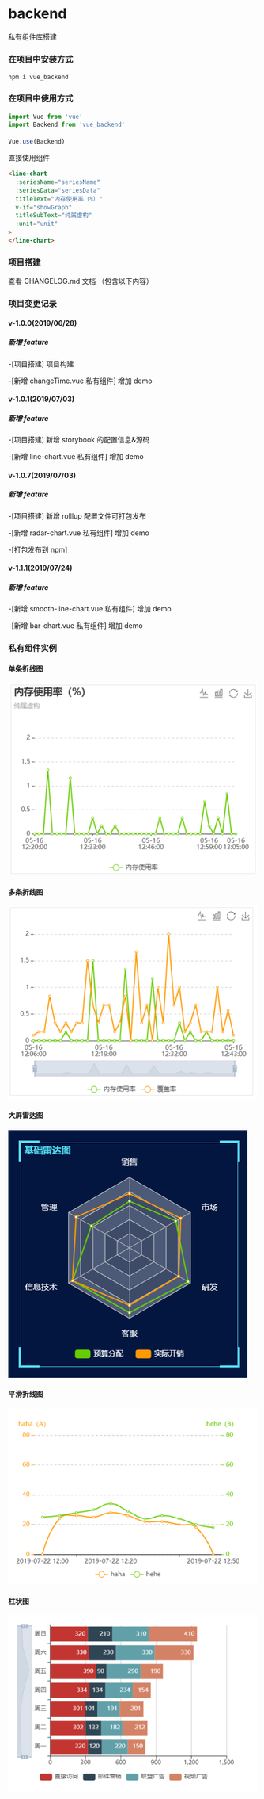 # backend

私有组件库搭建

### 在项目中安装方式

```
npm i vue_backend
```

### 在项目中使用方式

```js
import Vue from 'vue'
import Backend from 'vue_backend'

Vue.use(Backend)
```

直接使用组件

```html
<line-chart
  :seriesName="seriesName"
  :seriesData="seriesData"
  titleText="内存使用率（%）"
  v-if="showGraph"
  titleSubText="纯属虚构"
  :unit="unit"
>
</line-chart>
```

### 项目搭建

查看 CHANGELOG.md 文档 （包含以下内容）

### 项目变更记录

#### v-1.0.0(2019/06/28)

##### 新增 feature

-[项目搭建] 项目构建

-[新增 changeTime.vue 私有组件] 增加 demo

#### v-1.0.1(2019/07/03)

##### 新增 feature

-[项目搭建] 新增 storybook 的配置信息&源码

-[新增 line-chart.vue 私有组件] 增加 demo

#### v-1.0.7(2019/07/03)

##### 新增 feature

-[项目搭建] 新增 rolllup 配置文件可打包发布

-[新增 radar-chart.vue 私有组件] 增加 demo

-[打包发布到 npm]

#### v-1.1.1(2019/07/24)

##### 新增 feature

-[新增 smooth-line-chart.vue 私有组件] 增加 demo

-[新增 bar-chart.vue 私有组件] 增加 demo

### 私有组件实例

#### 单条折线图

<img src="./static/imgs/singleLineChart.png">

#### 多条折线图

<img src="./static/imgs/lineChart.png">

#### 大屏雷达图

<img src="./static/imgs/radar.png">

#### 平滑折线图

<img src="./static/imgs/smooth-line.png">

#### 柱状图

<img src="./static/imgs/bar-chart.png">
